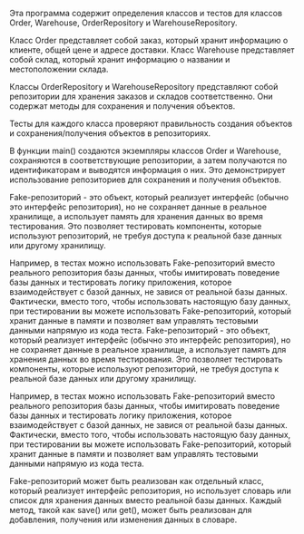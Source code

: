 Эта программа содержит определения классов и тестов для классов Order, Warehouse, OrderRepository и WarehouseRepository.

Класс Order представляет собой заказ, который хранит информацию о клиенте, общей цене и адресе доставки. Класс Warehouse представляет собой склад, который хранит информацию о названии и местоположении склада.

Классы OrderRepository и WarehouseRepository представляют собой репозитории для хранения заказов и складов соответственно. Они содержат методы для сохранения и получения объектов.

Тесты для каждого класса проверяют правильность создания объектов и сохранения/получения объектов в репозиториях.

В функции main() создаются экземпляры классов Order и Warehouse, сохраняются в соответствующие репозитории, а затем получаются по идентификаторам и выводятся информация о них. Это демонстрирует использование репозиториев для сохранения и получения объектов.

Fake-репозиторий - это объект, который реализует интерфейс (обычно это интерфейс репозитория), но не сохраняет данные в реальное хранилище, а использует память для хранения данных во время тестирования. Это позволяет тестировать компоненты, которые используют репозиторий, не требуя доступа к реальной базе данных или другому хранилищу.

Например, в тестах можно использовать Fake-репозиторий вместо реального репозитория базы данных, чтобы имитировать поведение базы данных и тестировать логику приложения, которое взаимодействует с базой данных, не завися от реальной базы данных. Фактически, вместо того, чтобы использовать настоящую базу данных, при тестировании вы можете использовать Fake-репозиторий, который хранит данные в памяти и позволяет вам управлять тестовыми данными напрямую из кода теста.
Fake-репозиторий - это объект, который реализует интерфейс (обычно это интерфейс репозитория), но не сохраняет данные в реальное хранилище, а использует память для хранения данных во время тестирования. Это позволяет тестировать компоненты, которые используют репозиторий, не требуя доступа к реальной базе данных или другому хранилищу.

Например, в тестах можно использовать Fake-репозиторий вместо реального репозитория базы данных, чтобы имитировать поведение базы данных и тестировать логику приложения, которое взаимодействует с базой данных, не завися от реальной базы данных. Фактически, вместо того, чтобы использовать настоящую базу данных, при тестировании вы можете использовать Fake-репозиторий, который хранит данные в памяти и позволяет вам управлять тестовыми данными напрямую из кода теста.

Fake-репозиторий может быть реализован как отдельный класс, который реализует интерфейс репозитория, но использует словарь или список для хранения данных вместо реальной базы данных. Каждый метод, такой как save() или get(), может быть реализован для добавления, получения или изменения данных в словаре.
